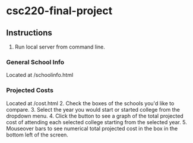 # csc220-final-project
## Instructions
1. Run local server from command line.
### General School Info
Located at /schoolinfo.html
### Projected Costs
Located at /cost.html
2. Check the boxes of the schools you'd like to compare.
3. Select the year you would start or started college from the dropdown menu.
4. Click the button to see a graph of the total projected cost of attending each selected college starting from the selected year.
5. Mouseover bars to see numerical total projected cost in the box in the bottom left of the screen.